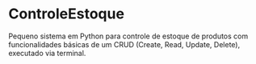 # ControleEstoque
Pequeno sistema em Python para controle de estoque de produtos com funcionalidades básicas de um CRUD (Create, Read, Update, Delete), executado via terminal.
